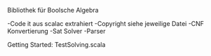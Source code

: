 

Bibliothek für Boolsche Algebra

-Code it aus scalac extrahiert
-Copyright siehe jeweilige Datei
-CNF Konvertierung
-Sat Solver
-Parser

Getting Started: TestSolving.scala

